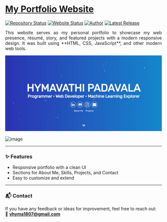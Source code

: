 # <a href="https://hymavathi07.github.io/Portfolio-website/" target="_blank">My Portfolio Website</a>

[![Repository Status](https://img.shields.io/badge/Repository%20Status-Maintained-dark%20green.svg)](https://github.com/Hymavathi07/Portfolio)
[![Website Status](https://img.shields.io/badge/Website%20Status-Online-green)](https://hymavathi07.github.io/Portfolio-website/)
[![Author](https://img.shields.io/badge/Author-Hymavathi%20Padavala-blue.svg)](https://www.linkedin.com/in/your-linkedin-profile/)
[![Latest Release](https://img.shields.io/badge/Latest%20Release-2025-yellow.svg)](https://github.com/Hymavathi07/Portfolio/commits/main)

<p align="justify">
This website serves as my personal portfolio to showcase my web presence, résumé, story, and featured projects with a modern responsive design.  
It was built using **HTML, CSS, JavaScript**, and other modern web tools.  
</p>

![Portfolio Website Preview](Portfolio-website/My-Alternate-Portfolio-Website.jpg)

<img width="1868" height="902" alt="image" src="https://github.com/user-attachments/assets/0c5b9caf-c23e-4cc6-9ed1-b18e8c0881e0" />


---

### ✨ Features
- Responsive portfolio with a clean UI
- Sections for About Me, Skills, Projects, and Contact
- Easy to customize and extend

---

### 📬 Contact
If you have any feedback or ideas for improvement, feel free to reach out:  
📧 **vhyma1807@gmail.com**
